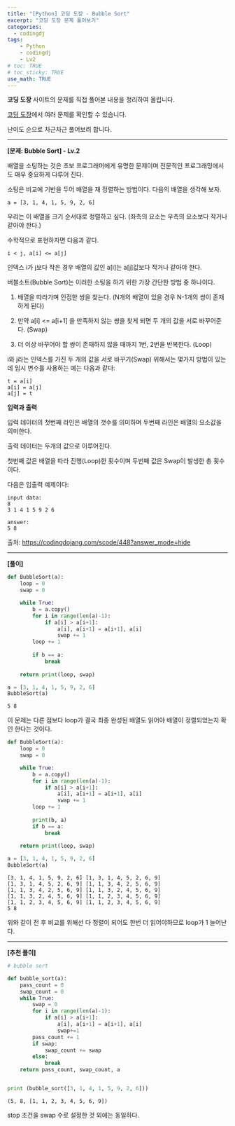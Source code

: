 ```yaml
---
title: "[Python] 코딩 도장 - Bubble Sort"
excerpt: "코딩 도장 문제 풀어보기"
categories: 
  - codingdj
tags: 
    - Python
    - codingdj
    - Lv2
# toc: TRUE
# toc_sticky: TRUE
use_math: TRUE
---
```


**코딩 도장** 사이트의 문제를 직접 풀어본 내용을 정리하여 올립니다.

[코딩 도장](https://codingdojang.com/)에서 여러 문제를 확인할 수 있습니다.

난이도 순으로 차근차근 풀어보려 합니다.

---

**[문제: Bubble Sort] - Lv.2**

배열을 소팅하는 것은 초보 프로그래머에게 유명한 문제이며 전문적인 프로그래밍에서도 매우 중요하게 다루어 진다.

소팅은 비교에 기반을 두어 배열을 재 정렬하는 방법이다. 다음의 배열을 생각해 보자.

```
a = [3, 1, 4, 1, 5, 9, 2, 6]
```

우리는 이 배열을 크기 순서대로 정렬하고 싶다. (좌측의 요소는 우측의 요소보다 작거나 같아야 한다.)

수학적으로 표현하자면 다음과 같다.

```
i < j, a[i] <= a[j]
```

인덱스 i가 j보다 작은 경우 배열의 값인 a[i]는 a[j]값보다 작거나 같아야 한다.

버블소트(Bubble Sort)는 이러한 소팅을 하기 위한 가장 간단한 방법 중 하나이다.

1. 배열을 따라가며 인접한 쌍을 찾는다. (N개의 배열이 있을 경우 N-1개의 쌍이 존재하게 된다)


2. 만약 a[i] <= a[i+1] 을 만족하지 않는 쌍을 찾게 되면 두 개의 값을 서로 바꾸어준다. (Swap)


3. 더 이상 바꾸어야 할 쌍이 존재하지 않을 때까지 1번, 2번을 반복한다. (Loop)

i와 j라는 인덱스를 가진 두 개의 값을 서로 바꾸기(Swap) 위해서는 몇가지 방법이 있는데 임시 변수를 사용하는 예는 다음과 같다:

```
t = a[i]
a[i] = a[j]
a[j] = t
```

**입력과 출력**

입력 데이터의 첫번째 라인은 배열의 갯수를 의미하며 두번째 라인은 배열의 요소값을 의미한다.

출력 데이터는 두개의 값으로 이루어진다.

첫번째 값은 배열을 따라 진행(Loop)한 횟수이며 두번째 값은 Swap이 발생한 총 횟수이다.

다음은 입출력 예제이다:

```
input data:
8
3 1 4 1 5 9 2 6

answer:
5 8
```

출처: <https://codingdojang.com/scode/448?answer_mode=hide>

---

**[풀이]**


```python
def BubbleSort(a):
    loop = 0
    swap = 0

    while True:
        b = a.copy()
        for i in range(len(a)-1):
            if a[i] > a[i+1]:
                a[i], a[i+1] = a[i+1], a[i]
                swap += 1
        loop += 1
        
        if b == a:
            break
        
    return print(loop, swap)

a = [3, 1, 4, 1, 5, 9, 2, 6]
BubbleSort(a)
```

    5 8
    

이 문제는 다른 점보다 loop가 결국 최종 완성된 배열도 읽어야 배열이 정렬되었는지 확인 한다는 것이다.


```python
def BubbleSort(a):
    loop = 0
    swap = 0

    while True:
        b = a.copy()
        for i in range(len(a)-1):
            if a[i] > a[i+1]:
                a[i], a[i+1] = a[i+1], a[i]
                swap += 1
        loop += 1
        
        print(b, a)
        if b == a:
            break
        
    return print(loop, swap)

a = [3, 1, 4, 1, 5, 9, 2, 6]
BubbleSort(a)
```

    [3, 1, 4, 1, 5, 9, 2, 6] [1, 3, 1, 4, 5, 2, 6, 9]
    [1, 3, 1, 4, 5, 2, 6, 9] [1, 1, 3, 4, 2, 5, 6, 9]
    [1, 1, 3, 4, 2, 5, 6, 9] [1, 1, 3, 2, 4, 5, 6, 9]
    [1, 1, 3, 2, 4, 5, 6, 9] [1, 1, 2, 3, 4, 5, 6, 9]
    [1, 1, 2, 3, 4, 5, 6, 9] [1, 1, 2, 3, 4, 5, 6, 9]
    5 8
    

위와 같이 전 후 비교를 위해선 다 정렬이 되어도 한번 더 읽어야하므로 loop가 1 늘어난다.

---

**[추천 풀이]**


```python
# bubble sort

def bubble_sort(a):
    pass_count = 0
    swap_count = 0
    while True:
        swap = 0
        for i in range(len(a)-1):
            if a[i] > a[i+1]:
                a[i], a[i+1] = a[i+1], a[i]
                swap+=1
        pass_count += 1
        if swap:
            swap_count += swap
        else:
            break
    return pass_count, swap_count, a


print (bubble_sort([3, 1, 4, 1, 5, 9, 2, 6]))
```

    (5, 8, [1, 1, 2, 3, 4, 5, 6, 9])
    

stop 조건을 swap 수로 설정한 것 외에는 동일하다.
